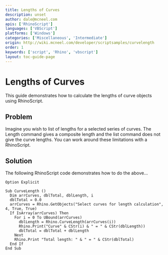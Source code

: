 ```yaml
---
title: Lengths of Curves
description: unset
author: dale@mcneel.com
apis: ['RhinoScript']
languages: ['VBScript']
platforms: ['Windows']
categories: ['Miscellaneous', 'Intermediate']
origin: http://wiki.mcneel.com/developer/scriptsamples/curvelength
order: 1
keywords: ['script', 'Rhino', 'vbscript']
layout: toc-guide-page
---
```


# Lengths of Curves

This guide demonstrates how to calculate the lengths of curve objects using RhinoScript.

## Problem

Imagine you wish to list of lengths for a selected series of curves.  The Length command gives a composite length and the list command does not give the curve lengths.  You can work around these limitations with a RhinoScript.

## Solution

The following RhinoScript code demonstrates how to do the above...

```vbnet
Option Explicit

Sub CurveLength ()
  Dim arrCurves, dblTotal, dblLength, i
  dblTotal = 0.0
  arrCurves = Rhino.GetObjects("Select curves for length calculation", 4, True, True)
  If IsArray(arrCurves) Then
    For i = 0 To UBound(arrCurves)
      dblLength = Rhino.CurveLength(arrCurves(i))
      Rhino.Print("Curve" & CStr(i) & " = " & CStr(dblLength))
      dblTotal = dblTotal + dblLength
    Next
    Rhino.Print "Total length: " & " = " & CStr(dblTotal)
  End If
End Sub
```
